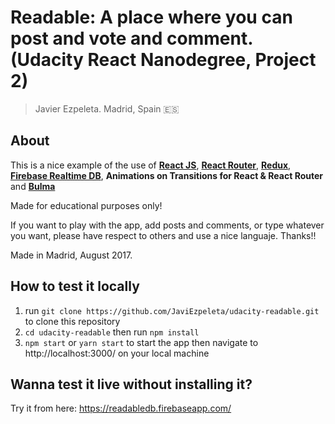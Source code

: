 # Readable: A place where you can post and vote and comment. (Udacity React Nanodegree, Project 2)

> Javier Ezpeleta. Madrid, Spain 🇪🇸

## About

This is a nice example of the use of **[React JS](https://facebook.github.io/react/)**, **[React Router](https://github.com/ReactTraining/react-router)**, **[Redux](http://redux.js.org/)**, **[Firebase Realtime DB](https://firebase.google.com/)**, **Animations on Transitions for React & React Router** and **[Bulma](http://bulma.io/)**

Made for educational purposes only!

If you want to play with the app, add posts and comments, or type whatever you want, please have respect to others and use a nice languaje. Thanks!!

Made in Madrid, August 2017.

## How to test it locally

1. run `git clone https://github.com/JaviEzpeleta/udacity-readable.git` to clone this repository
2. `cd udacity-readable` then run `npm install`
3. `npm start` or `yarn start` to start the app then navigate to http://localhost:3000/ on your local machine

## Wanna test it live without installing it?
Try it from here: https://readabledb.firebaseapp.com/